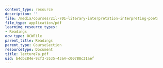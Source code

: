 ```yaml
---
content_type: resource
description: ''
file: /media/courses/21l-701-literary-interpretation-interpreting-poetry-fall-2003/b4dbc84e9cf3553543a4c00788c31aef_lecture7a.pdf
file_type: application/pdf
learning_resource_types:
- Readings
ocw_type: OCWFile
parent_title: Readings
parent_type: CourseSection
resourcetype: Document
title: lecture7a.pdf
uid: b4dbc84e-9cf3-5535-43a4-c00788c31aef
---
```

